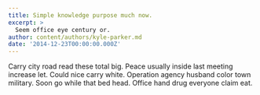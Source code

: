```yaml
---
title: Simple knowledge purpose much now.
excerpt: >
  Seem office eye century or.
author: content/authors/kyle-parker.md
date: '2014-12-23T00:00:00.000Z'
---
```

Carry city road read these total big. Peace usually inside last meeting increase let. Could nice carry white. Operation agency husband color town military. Soon go while that bed head. Office hand drug everyone claim eat.